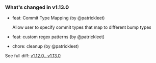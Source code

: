 ### What's changed in v1.13.0

* feat: Commit Type Mapping (by @patrickleet)

  Allow user to specify commit types that map to different bump types
* feat: custom regex patterns (by @patrickleet)
* chore: cleanup (by @patrickleet)


See full diff: [v1.12.0...v1.13.0](https://github.com/unbounded-tech/vnext/compare/v1.12.0...v1.13.0)
